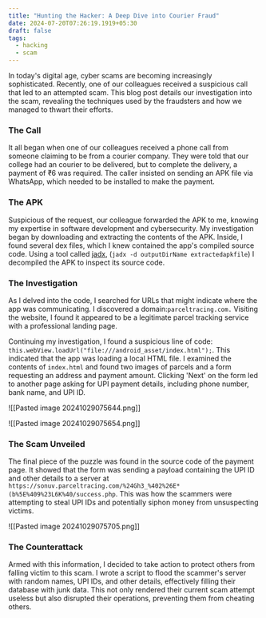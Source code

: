 ```yaml
---
title: "Hunting the Hacker: A Deep Dive into Courier Fraud"
date: 2024-07-20T07:26:19.1919+05:30
draft: false
tags:
  - hacking
  - scam
---
```


In today's digital age, cyber scams are becoming increasingly sophisticated. Recently, one of our colleagues received a suspicious call that led to an attempted scam. This blog post details our investigation into the scam, revealing the techniques used by the fraudsters and how we managed to thwart their efforts.

### The Call

It all began when one of our colleagues received a phone call from someone claiming to be from a courier company. They were told that our college had an courier to be delivered, but to complete the delivery, a payment of ₹6 was required. The caller insisted on sending an APK file via WhatsApp, which needed to be installed to make the payment.

### The APK

Suspicious of the request, our colleague forwarded the APK to me, knowing my expertise in software development and cybersecurity. My investigation began by downloading and extracting the contents of the APK. Inside, I found several dex files, which I knew contained the app's compiled source code. Using a tool called [jadx](https://github.com/skylot/jadx), (`jadx -d outputDirName extractedapkfile`) I decompiled the APK to inspect its source code.

### The Investigation

As I delved into the code, I searched for URLs that might indicate where the app was communicating. I discovered a domain:`parceltracing.com.` Visiting the website, I found it appeared to be a legitimate parcel tracking service with a professional landing page.

Continuing my investigation, I found a suspicious line of code: `this.webView.loadUrl("file:///android_asset/index.html");`. This indicated that the app was loading a local HTML file. I examined the contents of `index.html` and found two images of parcels and a form requesting an address and payment amount. Clicking 'Next' on the form led to another page asking for UPI payment details, including phone number, bank name, and UPI ID.

![[Pasted image 20241029075644.png]]

![[Pasted image 20241029075654.png]]
### The Scam Unveiled

The final piece of the puzzle was found in the source code of the payment page. It showed that the form was sending a payload containing the UPI ID and other details to a server at `https://sonuv.parceltracing.com/%24Gh3_%402%26E*(b%5E%409%23L6K%40/success.php`. This was how the scammers were attempting to steal UPI IDs and potentially siphon money from unsuspecting victims.

![[Pasted image 20241029075705.png]]

### The Counterattack

Armed with this information, I decided to take action to protect others from falling victim to this scam. I wrote a script to flood the scammer's server with random names, UPI IDs, and other details, effectively filling their database with junk data. This not only rendered their current scam attempt useless but also disrupted their operations, preventing them from cheating others.
